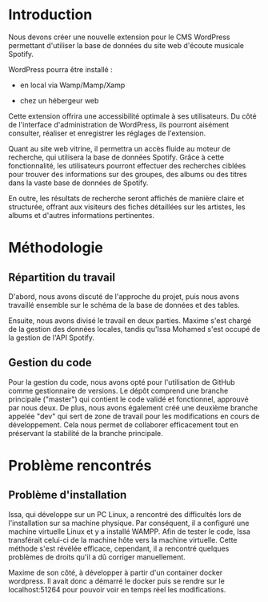 


# Introduction

Nous devons créer une nouvelle extension pour le CMS WordPress permettant d'utiliser la base de données du site web d'écoute musicale Spotify.

WordPress pourra être installé : 

- en local via Wamp/Mamp/Xamp

- chez un hébergeur web

Cette extension offrira une accessibilité optimale à ses utilisateurs. Du côté de l'interface d'administration de WordPress, ils pourront aisément consulter, réaliser et enregistrer les réglages de l'extension.

Quant au site web vitrine, il permettra un accès fluide au moteur de recherche, qui utilisera la base de données Spotify. Grâce à cette fonctionnalité, les utilisateurs pourront effectuer des recherches ciblées pour trouver des informations sur des groupes, des albums ou des titres dans la vaste base de données de Spotify. 

En outre, les résultats de recherche seront affichés de manière claire et structurée, offrant aux visiteurs des fiches détaillées sur les artistes, les albums et d'autres informations pertinentes.

# Méthodologie 
## Répartition du travail

D'abord, nous avons discuté de l'approche du projet, puis nous avons travaillé ensemble sur le schéma de la base de données et des tables. 

Ensuite, nous avons divisé le travail en deux parties. Maxime s'est chargé de la gestion des données locales, tandis qu'Issa Mohamed s'est occupé de la gestion de l'API Spotify.


## Gestion du code

Pour la gestion du code, nous avons opté pour l'utilisation de GitHub comme gestionnaire de versions. Le dépôt comprend une branche principale ("master") qui contient le code validé et fonctionnel, approuvé par nous deux. De plus, nous avons également créé une deuxième branche appelée "dev" qui sert de zone de travail pour les modifications en cours de développement. Cela nous permet de collaborer efficacement tout en préservant la stabilité de la branche principale.

# Problème rencontrés
## Problème d'installation

Issa, qui développe sur un PC Linux, a rencontré des difficultés lors de l'installation sur sa machine physique. Par conséquent, il a configuré une machine virtuelle Linux et y a installé WAMPP. Afin de tester le code, Issa transférait celui-ci de la machine hôte vers la machine virtuelle. Cette méthode s'est révélée efficace, cependant, il a rencontré quelques problèmes de droits qu'il a dû corriger manuellement. 

Maxime de son côté, à développer à partir d'un container docker wordpress. Il avait donc a démarré le docker puis se rendre sur le localhost:51264 pour pouvoir voir en temps réel les modifications.
